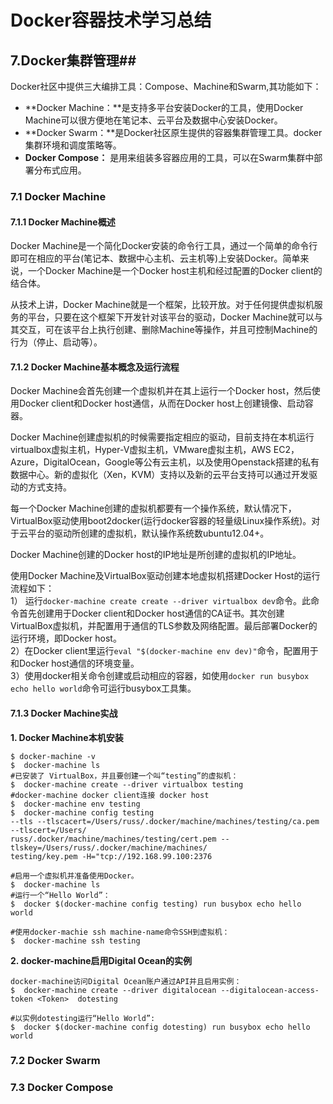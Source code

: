 # Docker容器技术学习总结 #

## 7.Docker集群管理##

Docker社区中提供三大编排工具：Compose、Machine和Swarm,其功能如下：

- **Docker Machine：**是支持多平台安装Docker的工具，使用Docker Machine可以很方便地在笔记本、云平台及数据中心安装Docker。
- **Docker Swarm：**是Docker社区原生提供的容器集群管理工具。docker集群环境和调度策略等。
- **Docker Compose：** 是用来组装多容器应用的工具，可以在Swarm集群中部署分布式应用。

### 7.1 Docker Machine ###

#### 7.1.1 Docker Machine概述 ####

Docker Machine是一个简化Docker安装的命令行工具，通过一个简单的命令行即可在相应的平台(笔记本、数据中心主机、云主机等)上安装Docker。简单来说，一个Docker Machine是一个Docker host主机和经过配置的Docker client的结合体。  

从技术上讲，Docker Machine就是一个框架，比较开放。对于任何提供虚拟机服务的平台，只要在这个框架下开发针对该平台的驱动，Docker Machine就可以与其交互，可在该平台上执行创建、删除Machine等操作，并且可控制Machine的行为（停止、启动等）。

#### 7.1.2 Docker Machine基本概念及运行流程 ####

Docker Machine会首先创建一个虚拟机并在其上运行一个Docker host，然后使用Docker client和Docker host通信，从而在Docker host上创建镜像、启动容器。

Docker Machine创建虚拟机的时候需要指定相应的驱动，目前支持在本机运行virtualbox虚拟主机，Hyper-V虚拟主机，VMware虚拟主机，AWS EC2，Azure，DigitalOcean，Google等公有云主机，以及使用Openstack搭建的私有数据中心。新的虚拟化（Xen，KVM）支持以及新的云平台支持可以通过开发驱动的方式支持。

每一个Docker Machine创建的虚拟机都要有一个操作系统，默认情况下，VirtualBox驱动使用boot2docker(运行docker容器的轻量级Linux操作系统)。对于云平台的驱动所创建的虚拟机，默认操作系统数ubuntu12.04+。

Docker Machine创建的Docker host的IP地址是所创建的虚拟机的IP地址。

使用Docker Machine及VirtualBox驱动创建本地虚拟机搭建Docker Host的运行流程如下：  
1） 运行`docker-machine create create --driver virtualbox dev`命令。此命令首先创建用于Docker client和Docker host通信的CA证书。其次创建VirtualBox虚拟机，并配置用于通信的TLS参数及网络配置。最后部署Docker的运行环境，即Docker host。  
2）在Docker client里运行`eval "$(docker-machine env dev)"`命令，配置用于和Docker host通信的环境变量。  
3）使用docker相关命令创建或启动相应的容器，如使用`docker run busybox echo hello world`命令可运行busybox工具集。


#### 7.1.3 Docker Machine实战 ####
**1. Docker Machine本机安装**

	$ docker-machine -v
	$  docker-machine ls
 	#已安装了 VirtualBox，并且要创建一个叫“testing”的虚拟机： 
	$  docker-machine create --driver virtualbox testing
	#docker-machine docker client连接 docker host 
	$  docker-machine env testing
	$  docker-machine config testing
	--tls --tlscacert=/Users/russ/.docker/machine/machines/testing/ca.pem --tlscert=/Users/
	russ/.docker/machine/machines/testing/cert.pem --tlskey=/Users/russ/.docker/machine/machines/
	testing/key.pem -H="tcp://192.168.99.100:2376

	#启用一个虚拟机并准备使用Docker。 
	$  docker-machine ls
	#运行一个“Hello World”： 
	$  docker $(docker-machine config testing) run busybox echo hello world

	#使用docker-machie ssh machine-name命令SSH到虚拟机： 
	$  docker-machine ssh testing

**2. docker-machine启用Digital Ocean的实例**

	docker-machine访问Digital Ocean账户通过API并且启用实例：
	$  docker-machine create --driver digitalocean --digitalocean-access-token <Token> 	dotesting
 
	#以实例dotesting运行“Hello World”:
	$  docker $(docker-machine config dotesting) run busybox echo hello world

### 7.2 Docker Swarm  ###

### 7.3 Docker Compose ###